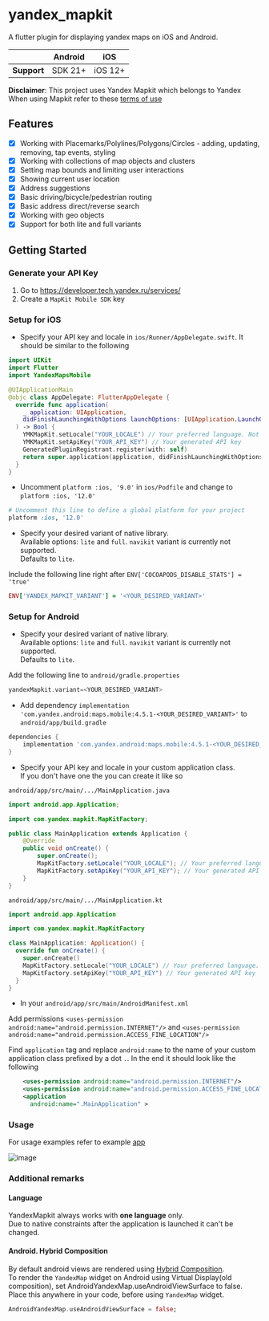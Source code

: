 # yandex_mapkit

A flutter plugin for displaying yandex maps on iOS and Android.

|             | Android |   iOS   |
|-------------|---------|---------|
| __Support__ | SDK 21+ | iOS 12+ |

__Disclaimer__: This project uses Yandex Mapkit which belongs to Yandex  
When using Mapkit refer to these [terms of use](https://yandex.com/dev/mapkit/doc/en/conditions)

## Features

* [X] Working with Placemarks/Polylines/Polygons/Circles - adding, updating, removing, tap events, styling
* [X] Working with collections of map objects and clusters
* [X] Setting map bounds and limiting user interactions
* [X] Showing current user location
* [X] Address suggestions
* [X] Basic driving/bicycle/pedestrian routing
* [X] Basic address direct/reverse search
* [X] Working with geo objects
* [X] Support for both lite and full variants 

## Getting Started

### Generate your API Key

1. Go to https://developer.tech.yandex.ru/services/
2. Create a `MapKit Mobile SDK` key

### Setup for iOS

* Specify your API key and locale in `ios/Runner/AppDelegate.swift`. It should be similar to the following

```swift
import UIKit
import Flutter
import YandexMapsMobile

@UIApplicationMain
@objc class AppDelegate: FlutterAppDelegate {
  override func application(
    _ application: UIApplication,
    didFinishLaunchingWithOptions launchOptions: [UIApplication.LaunchOptionsKey: Any]?
  ) -> Bool {
    YMKMapKit.setLocale("YOUR_LOCALE") // Your preferred language. Not required, defaults to system language
    YMKMapKit.setApiKey("YOUR_API_KEY") // Your generated API key
    GeneratedPluginRegistrant.register(with: self)
    return super.application(application, didFinishLaunchingWithOptions: launchOptions)
  }
}
```

* Uncomment `platform :ios, '9.0'` in `ios/Podfile` and change to `platform :ios, '12.0'`

```ruby
# Uncomment this line to define a global platform for your project
platform :ios, '12.0'
```

* Specify your desired variant of native library.  
Available options: `lite` and `full`. `navikit` variant is currently not supported.  
Defaults to `lite`.  

Include the following line right after `ENV['COCOAPODS_DISABLE_STATS'] = 'true'`

```ruby
ENV['YANDEX_MAPKIT_VARIANT'] = '<YOUR_DESIRED_VARIANT>'
```

### Setup for Android

* Specify your desired variant of native library.  
Available options: `lite` and `full`. `navikit` variant is currently not supported.  
Defaults to `lite`.  

Add the following line to `android/gradle.properties`

```groovy
yandexMapkit.variant=<YOUR_DESIRED_VARIANT>
```

* Add dependency `implementation 'com.yandex.android:maps.mobile:4.5.1-<YOUR_DESIRED_VARIANT>'` to `android/app/build.gradle`

```groovy
dependencies {
    implementation 'com.yandex.android:maps.mobile:4.5.1-<YOUR_DESIRED_VARIANT>'
}
```

* Specify your API key and locale in your custom application class.  
If you don't have one the you can create it like so

`android/app/src/main/.../MainApplication.java`

```java
import android.app.Application;

import com.yandex.mapkit.MapKitFactory;

public class MainApplication extends Application {
    @Override
    public void onCreate() {
        super.onCreate();
        MapKitFactory.setLocale("YOUR_LOCALE"); // Your preferred language. Not required, defaults to system language
        MapKitFactory.setApiKey("YOUR_API_KEY"); // Your generated API key
    }
}
```

`android/app/src/main/.../MainApplication.kt`

```kotlin
import android.app.Application

import com.yandex.mapkit.MapKitFactory

class MainApplication: Application() {
  override fun onCreate() {
    super.onCreate()
    MapKitFactory.setLocale("YOUR_LOCALE") // Your preferred language. Not required, defaults to system language
    MapKitFactory.setApiKey("YOUR_API_KEY") // Your generated API key
  }
}
```

* In your `android/app/src/main/AndroidManifest.xml`

Add permissions `<uses-permission android:name="android.permission.INTERNET"/>` and `<uses-permission android:name="android.permission.ACCESS_FINE_LOCATION"/>`

Find `application` tag and replace `android:name` to the name of your custom application class prefixed by a dot `.`.
In the end it should look like the following

```xml
    <uses-permission android:name="android.permission.INTERNET"/>
    <uses-permission android:name="android.permission.ACCESS_FINE_LOCATION" />
    <application
      android:name=".MainApplication" >
```

### Usage

For usage examples refer to example [app](https://github.com/Unact/yandex_mapkit/tree/master/example)

![image](https://github.com/Unact/yandex_mapkit/assets/8961745/eba23fa6-1381-4a3f-98cd-47d3346a767b)

### Additional remarks

#### Language

YandexMapkit always works with __one language__ only.  
Due to native constraints after the application is launched it can't be changed.

#### Android. Hybrid Composition

By default android views are rendered using [Hybrid Composition](https://flutter.dev/docs/development/platform-integration/platform-views).  
To render the `YandexMap` widget on Android using Virtual Display(old composition), set AndroidYandexMap.useAndroidViewSurface to false.  
Place this anywhere in your code, before using `YandexMap` widget.  

```dart
AndroidYandexMap.useAndroidViewSurface = false;
```

